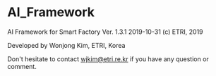# AI_Framework
AI Framework for Smart Factory
Ver. 1.3.1 2019-10-31
(c) ETRI, 2019

Developed by Wonjong Kim, ETRI, Korea

Don't hesitate to contact wjkim@etri.re.kr if you have any question or comment.


